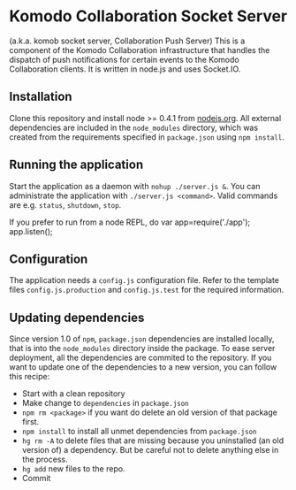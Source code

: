# Komodo Collaboration Socket Server

(a.k.a. komob socket server, Collaboration Push Server)
This is a component of the Komodo Collaboration infrastructure that handles the
dispatch of push notifications for certain events to the Komodo Collaboration
clients. It is written in node.js and uses Socket.IO.


## Installation

Clone this repository and install node >= 0.4.1 from
[nodejs.org](http://nodejs.org). All external dependencies are included in the
`node_modules` directory, which was created from the requirements specified in
`package.json` using `npm install`.


## Running the application

Start the application as a daemon with `nohup ./server.js &`. You can
administrate the application with `./server.js <command>`. Valid commands are
e.g. `status`, `shutdown`, `stop`.

If you prefer to run from a node REPL, do
    var app=require('./app');
    app.listen(<port>);


## Configuration

The application needs a `config.js` configuration file. Refer to the template
files `config.js.production` and `config.js.test` for the required information.


## Updating dependencies

Since version 1.0 of `npm`, `package.json` dependencies are installed locally, 
that is into the `node_modules` directory inside the package. To ease server 
deployment, all the dependencies are commited to the repository. If you want to 
update one of the dependencies to a new version, you can follow this recipe:

 - Start with a clean repository
 - Make change to `dependencies` in `package.json`
 - `npm rm <package>` if you want do delete an old version of that package first.
 - `npm install` to install all unmet dependencies from `package.json`
 - `hg rm -A` to delete files that are missing because you uninstalled (an old 
  version of) a dependency. But be  careful not to delete anything else in the 
  process.
 - `hg add` new files to the repo.
 - Commit